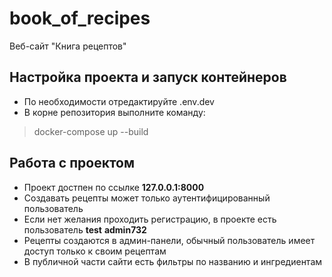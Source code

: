 # book_of_recipes
Веб-сайт "Книга рецептов"

## Настройка проекта и запуск контейнеров
- По необходимости отредактируйте .env.dev
- В корне репозитория выполните команду:
> docker-compose up --build
## Работа с проектом
- Проект достпен по ссылке **127.0.0.1:8000**
- Создавать рецепты может только аутентифицированный пользователь
- Если нет желания проходить регистрацию, в проекте есть пользователь **test** **admin732**
- Рецепты создаются в админ-панели, обычный пользователь имеет доступ только к своим рецептам
- В публичной части сайти есть фильтры по названию и ингредиентам

